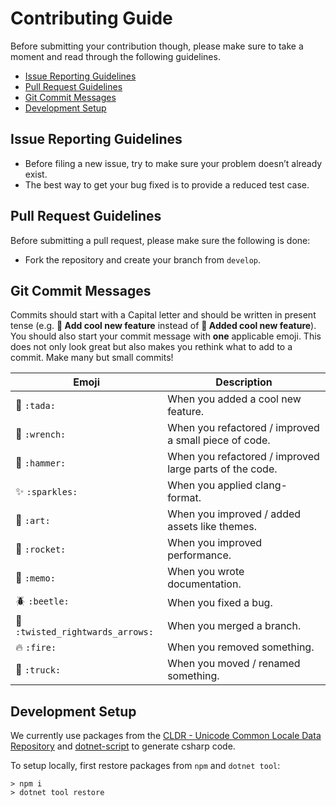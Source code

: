 # Contributing Guide

Before submitting your contribution though, please make sure to take a moment and read through the following guidelines.

- [Issue Reporting Guidelines](#issue-reporting-guidelines)
- [Pull Request Guidelines](#pull-request-guidelines)
- [Git Commit Messages](#git-commit-messages)
- [Development Setup](#development-setup)

## Issue Reporting Guidelines
- Before filing a new issue, try to make sure your problem doesn’t already exist.
- The best way to get your bug fixed is to provide a reduced test case.

## Pull Request Guidelines
Before submitting a pull request, please make sure the following is done:

- Fork the repository and create your branch from `develop`.

## Git Commit Messages

Commits should start with a Capital letter and should be written in present tense (e.g. __:tada: Add cool new feature__ instead of __:tada: Added cool new feature__).
You should also start your commit message with **one** applicable emoji. This does not only look great but also makes you rethink what to add to a commit. Make many but small commits!

| Emoji | Description |
| ------|------------ |
| :tada: `:tada:` | When you added a cool new feature. |
| :wrench: `:wrench:` | When you refactored / improved a small piece of code. |
| :hammer: `:hammer:` | When you refactored / improved large parts of the code. |
| :sparkles: `:sparkles:` | When you applied clang-format. |
| :art: `:art:` | When you improved / added assets like themes. |
| :rocket: `:rocket:` | When you improved performance. |
| :memo: `:memo:` | When you wrote documentation. |
| :beetle: `:beetle:` | When you fixed a bug. |
| :twisted_rightwards_arrows: `:twisted_rightwards_arrows:` | When you merged a branch. |
| :fire: `:fire:` | When you removed something. |
| :truck: `:truck:` | When you moved / renamed something. |

## Development Setup
We currently use packages from the [
CLDR - Unicode Common Locale Data Repository](https://github.com/unicode-org/cldr-json) and [dotnet-script](https://github.com/filipw/dotnet-script) to generate csharp  code.

To setup locally, first restore packages from `npm` and `dotnet tool`:
```
> npm i
> dotnet tool restore
```
